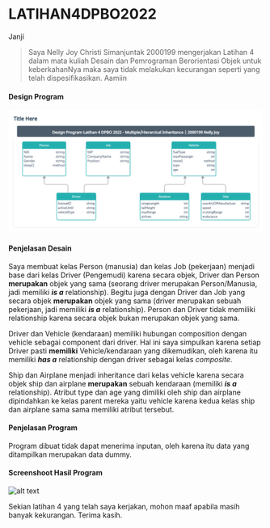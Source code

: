 # LATIHAN4DPBO2022

Janji

>Saya Nelly Joy Christi Simanjuntak 2000199 mengerjakan Latihan 4 dalam mata kuliah Desain dan Pemrograman Berorientasi Objek untuk keberkahanNya maka saya tidak melakukan kecurangan seperti yang telah dispesifikasikan. Aamiin


#### Design Program
![alt text](https://github.com/joynelly/LATIHAN4DPBO2022/blob/main/img/ilustrasi.png?raw=true)

#### Penjelasan Desain
Saya membuat kelas Person (manusia) dan kelas Job (pekerjaan) menjadi base dari kelas Driver (Pengemudi) karena secara objek, Driver dan Person **merupakan** objek yang sama (seorang driver merupakan Person/Manusia, jadi memiliki **_is a_** relationship). Begitu juga dengan Driver dan Job yang secara objek **merupakan** objek yang sama (driver merupakan sebuah pekerjaan, jadi memiliki ***is a*** relationship). Person dan Driver tidak memiliki relationship karena secara objek bukan merupakan objek yang sama.

Driver dan Vehicle (kendaraan) memiliki hubungan composition dengan vehicle sebagai component dari driver. Hal ini saya simpulkan karena setiap Driver pasti **memiliki** Vehicle/kendaraan yang dikemudikan, oleh karena itu memiliki _**has a**_ relationship dengan driver sebagai kelas _composite_.

Ship dan Airplane menjadi inheritance dari kelas vehicle karena secara objek ship dan airplane **merupakan** sebuah kendaraan (memiliki _**is a**_ relationship). Atribut type dan age yang dimiliki oleh ship dan airplane dipindahkan ke kelas parent mereka yaitu vehicle karena kedua kelas ship dan airplane sama sama memiliki atribut tersebut.



#### Penjelasan Program
Program dibuat tidak dapat menerima inputan, oleh karena itu data yang ditampilkan merupakan data dummy.


#### Screenshoot Hasil Program
![alt text](https://github.com/joynelly/LATIHAN4DPBO2022/blob/main/python/python.png?raw=true)


Sekian latihan 4 yang telah saya kerjakan, mohon maaf apabila masih banyak kekurangan.
Terima kasih.

